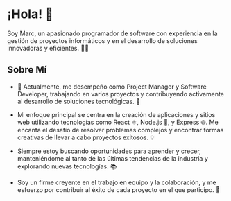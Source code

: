 # ¡Hola! 👋

Soy Marc, un apasionado programador de software con experiencia en la gestión de proyectos informáticos y en el desarrollo de soluciones innovadoras y eficientes. 👨‍💻

## Sobre Mí

- 🚀 Actualmente, me desempeño como Project Manager y Software Developer, trabajando en varios proyectos y contribuyendo activamente al desarrollo de soluciones tecnológicas. 💼

- Mi enfoque principal se centra en la creación de aplicaciones y sitios web utilizando tecnologías como React ⚛️, Node.js 🚀, y Express 🌐. Me encanta el desafío de resolver problemas complejos y encontrar formas creativas de llevar a cabo proyectos exitosos. 💡

- Siempre estoy buscando oportunidades para aprender y crecer, manteniéndome al tanto de las últimas tendencias de la industria y explorando nuevas tecnologías. 📚

- Soy un firme creyente en el trabajo en equipo y la colaboración, y me esfuerzo por contribuir al éxito de cada proyecto en el que participo. 👥
